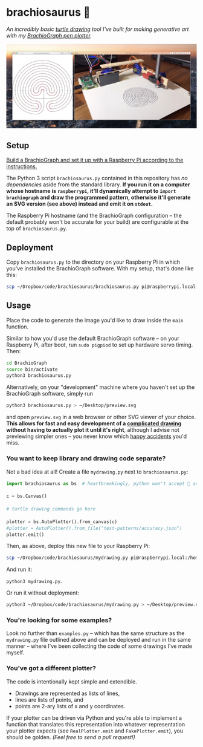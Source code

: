 # brachiosaurus 🦕

*An incredibly basic [turtle drawing](https://en.wikipedia.org/wiki/Turtle_graphics) tool I've built for making generative art with my [BrachioGraph pen plotter](https://www.brachiograph.art).*

![](trojaborglabyrinth.jpg)


## Setup

[Build a BrachioGraph and set it up with a Raspberry Pi according to the instructions.](https://www.brachiograph.art)

The Python 3 script `brachiosaurus.py` contained in this repository has *no dependencies* aside from the standard library. **If you run it on a computer whose hostname is `raspberrypi`, it'll dynamically attempt to `import brachiograph` and draw the programmed pattern, otherwise it'll generate an SVG version (see above) instead and emit it on `stdout`.**

The Raspberry Pi hostname (and the BrachioGraph configuration – the default probably won't be accurate for your build) are configurable at the top of `brachiosaurus.py`.


## Deployment

Copy `brachiosaurus.py` to the directory on your Raspberry Pi in which you've installed the BrachioGraph software. With my setup, that's done like this:

```bash
scp ~/Dropbox/code/brachiosaurus/brachiosaurus.py pi@raspberrypi.local:/home/pi/BrachioGraph/
```


## Usage

Place the code to generate the image you'd like to draw inside the `main` function.

Similar to how you'd use the default BrachioGraph software – on your Raspberry Pi, after boot, run `sudo pigpiod` to set up hardware servo timing. Then:

```bash
cd BrachioGraph
source bin/activate
python3 brachiosaurus.py
```

Alternatively, on your "development" machine where you haven't set up the BrachioGraph software, simply run

```bash
python3 brachiosaurus.py > ~/Desktop/preview.svg
```

and open `preview.svg` in a web browser or other SVG viewer of your choice. **This allows for fast and easy development of a [complicated drawing](https://twitter.com/Doersino/status/1257051977202229248) without having to actually plot it until it's right**, although I advise not previewing simpler ones – you never know which [happy accidents](https://twitter.com/Doersino/status/1257052900334936071) you'd miss.


### You want to keep library and drawing code separate?

Not a bad idea at all! Create a file `mydrawing.py` next to `brachiosaurus.py`:

```python
import brachiosaurus as bs  # heartbreakingly, python won't accept 🦕 as an alias

c = bs.Canvas()

# turtle drawing commands go here

plotter = bs.AutoPlotter().from_canvas(c)
#plotter = AutoPlotter().from_file("test-patterns/accuracy.json")
plotter.emit()
```

Then, as above, deploy this new file to your Raspberry Pi:

```bash
scp ~/Dropbox/code/brachiosaurus/mydrawing.py pi@raspberrypi.local:/home/pi/BrachioGraph/
```

And run it:

`python3 mydrawing.py`.

Or run it without deployment:

```bash
python3 ~/Dropbox/code/brachiosaurus/mydrawing.py > ~/Desktop/preview.svg
```


### You're looking for some examples?

Look no further than `examples.py` – which has the same structure as the `mydrawing.py` file outlined above and can be deployed and run in the same manner – where I've been collecting the code of some drawings I've made myself.


### You've got a different plotter?

The code is intentionally kept simple and extendible.

* Drawings are represented as lists of lines,
* lines are lists of points, and
* points are 2-ary lists of x and y coordinates.

If your plotter can be driven via Python and you're able to implement a function that translates this representation into whatever representation your plotter expects (see `RealPlotter.emit` and `FakePlotter.emit`), you should be golden. *(Feel free to send a pull request!)*
